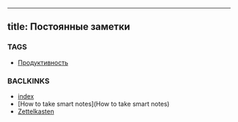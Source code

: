 
---
title: Постоянные заметки 
---

### TAGS
* [Продуктивность](Продуктивность)





### BACLKINKS

* [index](index)
* [How to take smart notes](How to take smart notes)
* [Zettelkasten](Zettelkasten)
